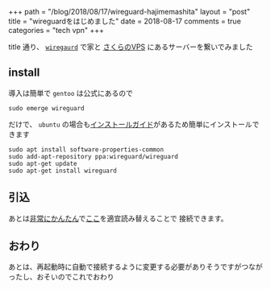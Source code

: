 +++
path = "/blog/2018/08/17/wireguard-hajimemashita"
layout = "post"
title = "wireguardをはじめました"
date = 2018-08-17
comments = true
categories = "tech vpn"
+++

title 通り、 [`wiregaurd`](https://www.wireguard.com/) で家と [さくらのVPS](https://vps.sakura.ad.jp/) にあるサーバーを繋いでみました

## install

導入は簡単で `gentoo` は公式にあるので

```
sudo emerge wireguard
```

だけで、 `ubuntu` の場合も[インストールガイド](https://www.wireguard.com/install/#packages)があるため簡単にインストールできます


```
sudo apt install software-properties-common
sudo add-apt-repository ppa:wireguard/wireguard
sudo apt-get update
sudo apt-get install wireguard
```

## 引込

あとは[非常にかんたん](https://speakerdeck.com/fadis/zuo-tuteli-jie-suruwireguard)で[ここ](https://wiki.archlinux.jp/index.php/WireGuard)を適宜読み替えることで
接続できます。

## おわり

あとは、再起動時に自動で接続するように変更する必要がありそうですがつながったし、おそいのでこれでおわり
